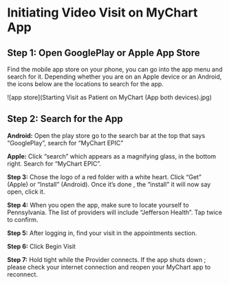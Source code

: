 # Initiating Video Visit on MyChart App

## Step 1: Open GooglePlay or Apple App Store
Find the mobile app store on your phone, you can go into the app menu and search for it. Depending whether you are on an Apple device or an Android, the icons below are the locations to search for the app.

![app store](Starting Visit as Patient on MyChart (App both devices).jpg)

## Step 2: Search for the App

**Android:** Open the play store go to the search bar at the top that says “GooglePlay”, search for “MyChart EPIC”

**Apple:** Click “search” which appears as a magnifying glass, in the bottom right. Search for “MyChart EPIC”.

**Step 3:** Chose the logo of a red folder with a white heart. Click “Get” (Apple) or “Install” (Android). Once it’s done , the “install” it will now say open, click it.

**Step 4:** When you open the app, make sure to locate yourself to Pennsylvania. The list of providers will include “Jefferson Health”. Tap twice to confirm.

**Step 5:** After logging in, find your visit in the appointments section.

**Step 6:** Click Begin Visit

**Step 7:** Hold tight while the Provider connects. If the app shuts down ; please check your internet connection and reopen your MyChart app to reconnect.
